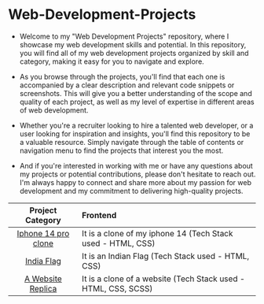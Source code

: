 

# Web-Development-Projects

- Welcome to my "Web Development Projects" repository, where I showcase my web development skills and potential. In this repository, you will find all of my web development projects organized by skill and category, making it easy for you to navigate and explore.

- As you browse through the projects, you'll find that each one is accompanied by a clear description and relevant code snippets or screenshots. This will give you a better understanding of the scope and quality of each project, as well as my level of expertise in different areas of web development.

- Whether you're a recruiter looking to hire a talented web developer, or a user looking for inspiration and insights, you'll find this repository to be a valuable resource. Simply navigate through the table of contents or navigation menu to find the projects that interest you the most.

- And if you're interested in working with me or have any questions about my projects or potential contributions, please don't hesitate to reach out. I'm always happy to connect and share more about my passion for web development and my commitment to delivering high-quality projects.


|          Project Category           |                                                                   Frontend                                     |
| :--------------------------: | :----------------------------------------------------- |
| [Iphone 14 pro clone]()|  It is a clone of my iphone 14 (Tech Stack used - HTML, CSS)     |
| [India Flag]()|  It is an Indian Flag (Tech Stack used - HTML, CSS)     |
| [A Website Replica]()|  It is a clone of a website (Tech Stack used - HTML, CSS, SCSS)     |



